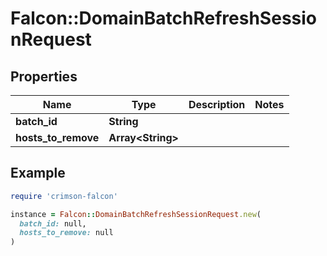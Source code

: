 # Falcon::DomainBatchRefreshSessionRequest

## Properties

| Name | Type | Description | Notes |
| ---- | ---- | ----------- | ----- |
| **batch_id** | **String** |  |  |
| **hosts_to_remove** | **Array&lt;String&gt;** |  |  |

## Example

```ruby
require 'crimson-falcon'

instance = Falcon::DomainBatchRefreshSessionRequest.new(
  batch_id: null,
  hosts_to_remove: null
)
```

